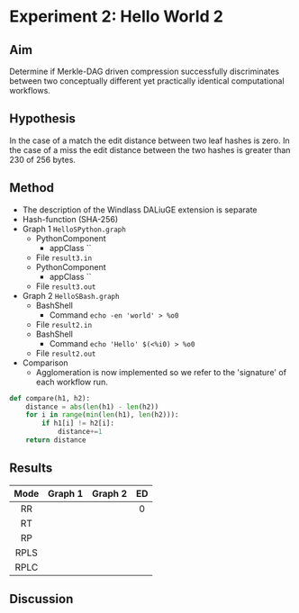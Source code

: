 # Experiment 2: Hello World 2

## Aim 
Determine if Merkle-DAG driven compression successfully discriminates between two conceptually different yet practically
identical computational workflows. 

## Hypothesis

In the case of a match the edit distance between two leaf hashes is zero. In the case of a miss the edit distance
between the two hashes is greater than 230 of 256 bytes. 
## Method
- The description of the Windlass DALiuGE extension is separate
- Hash-function (SHA-256)
- Graph 1 `HelloSPython.graph`
  - PythonComponent
    - appClass `` 
  - File `result3.in`
  - PythonComponent
    - appClass ``
  - File `result3.out`
- Graph 2 `HelloSBash.graph`
  - BashShell
    - Command `echo -en 'world' > %o0`
  - File `result2.in`
  - BashShell
    - Command `echo 'Hello' $(<%i0) > %o0`
  - File `result2.out`
- Comparison
  - Agglomeration is now implemented so we refer to the 'signature' of each workflow run.
```python
def compare(h1, h2):
    distance = abs(len(h1) - len(h2))    
    for i in range(min(len(h1), len(h2))):
        if h1[i] != h2[i]:
            distance+=1   
    return distance 
```

## Results
| Mode | Graph 1 | Graph 2 | ED |
|:------:|:---------:|:---------:|:----:|
| RR   |  |  |  0  |
| RT   |         |         |    |
| RP   |         |         |    |
| RPLS |         |         |    |
| RPLC |         |         |    |

## Discussion